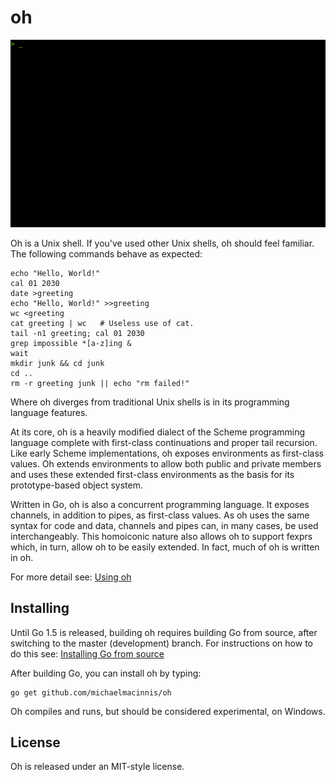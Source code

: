 # oh

![gif](images/oh.gif)

Oh is a Unix shell. If you've used other Unix shells, oh should feel
familiar. The following commands behave as expected:

    echo "Hello, World!"
    cal 01 2030
    date >greeting
    echo "Hello, World!" >>greeting
    wc <greeting
    cat greeting | wc	# Useless use of cat.
    tail -n1 greeting; cal 01 2030
    grep impossible *[a-z]ing &
    wait
    mkdir junk && cd junk
    cd ..
    rm -r greeting junk || echo "rm failed!"

Where oh diverges from traditional Unix shells is in its programming
language features.

At its core, oh is a heavily modified dialect of the Scheme programming
language complete with first-class continuations and proper tail
recursion. Like early Scheme implementations, oh exposes environments
as first-class values. Oh extends environments to allow both public and
private members and uses these extended first-class environments as the
basis for its prototype-based object system.

Written in Go, oh is also a concurrent programming language. It exposes
channels, in addition to pipes, as first-class values. As oh uses the
same syntax for code and data, channels and pipes can, in many cases, be
used interchangeably. This homoiconic nature also allows oh to support
fexprs which, in turn, allow oh to be easily extended. In fact, much of
oh is written in oh.

For more detail see: [Using oh](MANUAL.md)

## Installing

Until Go 1.5 is released, building oh requires building Go from source,
after switching to the master (development) branch. For instructions on
how to do this see:
[Installing Go from source](http://golang.org/doc/install/source)

After building Go, you can install oh by typing:

    go get github.com/michaelmacinnis/oh

Oh compiles and runs, but should be considered experimental, on Windows.

## License

Oh is released under an MIT-style license.

